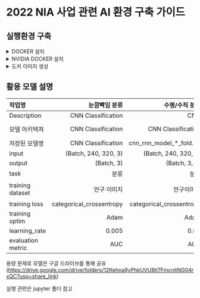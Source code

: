 # 2022 NIA 사업 관련 AI 환경 구축 가이드


## 실행환경 구축
<details>
    <summary>DOCKER 설치</summary>

``` 
# 기존 설치 삭제
sudo apt-get remove \
     docker docker-engine \
     docker.io containerd runc

# 도커 설치 필수 패키지 설치
 sudo apt-get update
 sudo apt-get install \
    ca-certificates \
    curl \
    gnupg \
    lsb-release

# GPG Key 등록
curl -fsSL \
    https://download.docker.com/linux/ubuntu/gpg | \
    sudo gpg --dearmor -o \
    /usr/share/keyrings/docker-archive-keyring.gpg

# 저장소 등록
 echo \
  "deb [arch=$(dpkg --print-architecture) signed-by=/usr/share/keyrings/docker-archive-keyring.gpg] https://download.docker.com/linux/ubuntu \
  $(lsb_release -cs) stable" | \
  sudo tee /etc/apt/sources.list.d/docker.list > /dev/null

# 도커 엔진 설치
sudo apt-get update
sudo apt-get install \
    docker-ce docker-ce-cli containerd.io
```
[참고 Docker install](http://ducj3.iptime.org/docker_install/)
</details>

<details>
    <summary>NVIDIA DOCKER 설치</summary>

```
# 저장소 및 GPG 키 설정
distribution=$(. /etc/os-release;echo $ID$VERSION_ID) \
   && curl -s -L https://nvidia.github.io/nvidia-docker/gpgkey | sudo apt-key add - \
   && curl -s -L https://nvidia.github.io/nvidia-docker/$distribution/nvidia-docker.list | sudo tee /etc/apt/sources.list.d/nvidia-docker.list

# NVIDIA DOCKER INSTALL
sudo apt-get update
apt-get install -y nvidia-docker2

# SERVICE RESTART
sudo systemctl restart docker

#CHECK 
docker run --rm --gpus all ubuntu:18.04 nvidia-smi
# error 발생 시 
## 장치 확인
lshw -C display

## 설치 가능 목록 권장 설치
ubuntu-drivers autoinstall
```
[참고 NVIDIA Docker install](http://ducj3.iptime.org/ai_env_dev/)
</details>

<details>
    <summary>도커 이미지 생성</summary>

``` 
# git clone
git clone https://github.com/qkdrk7777775/2022_nia
cd 2022_nia

# dockerfile build
docker build -t my_deepo .

# docker run 
docker run -d -p 8888:8888 \
  -p 8889:8889 --name lab --ipc=host my_deepo jupyter lab \
   --no-browser --ip=0.0.0.0 --allow-root --LapApp.allow_origin='*' --LapApp.root_dir='/root'

# gpu
docker run -d  --gpus all -p 8888:8888 \
  -p 8889:8889 --name lab --ipc=host my_deepo jupyter lab \
   --no-browser --ip=0.0.0.0 --allow-root --LapApp.allow_origin='*' --LapApp.root_dir='/root'

# http://localhost:8888 접속
## token 확인
docker exec -it lab jupyter server list 
#http://3c8dd0a250b4:8888/?token=b6b1d97932978f1519a186614ebde305627069e9b82f1891 :: /
# 입력 -> b6b1d97932978f1519a186614ebde305627069e9b82f1891

# 주피터 패키지 설치
## 주피터 터미널에서 아래 명령어 실행
git clone https://github.com/qkdrk7777775/2022_nia
cd 2022_nia
pip install -r requirements.txt
```

</details>

## 활용 모델 설명

|작업명|눈깜빡임 분류|수평/수직 분류| 진단모델|
|:---|---:|---:|---:|
|Description|CNN Classification|CNN|LightGBM|
|모델 아키텍쳐|CNN Classification|CNN Classification| LightGBM Classification|
|저장된 모델명|CNN Classification|cnn_rnn_model_*_fold.h5|lgbm_*_fold.pkl|
|input|(Batch, 240, 320, 3)|(Batch, 240, 320, 3)|(N, 5)|
|output|(Batch, 3)|(Batch, 3, 3)|(N, 1)|
|task|분류|분류|분류|
|training dataset|안구 이미지|안구이미지|결과지자료+검진자료|
|training loss|categorical_crossentropy|categorical_crossentropy|logloss|
|training optim|Adam|Adam|None|
|learning_rate|0.005|0.05|(0.05, 0.1, 0.2)|
|evaluation metric|AUC|AUC|AUC|

용량 문제로 모델은 구글 드라이브를 통해 공유
(https://drive.google.com/drive/folders/12Kehna9yPhkUVU8tI7FmcnitNG04rxQC?usp=share_link)

실행 관련은 jupyter 폴더 참고

